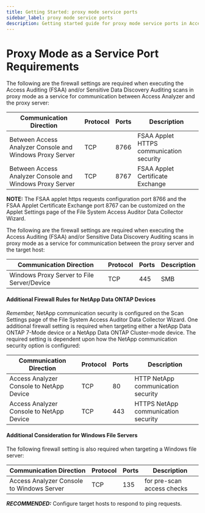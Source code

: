 ```yaml
---
title: Getting Started: proxy mode service ports
sidebar_label: proxy mode service ports
description: Getting started guide for proxy mode service ports in Access Analyzer including setup instructions and initial configuration steps.
---
```


# Proxy Mode as a Service Port Requirements

The following are the firewall settings are required when executing the Access Auditing (FSAA)
and/or Sensitive Data Discovery Auditing scans in proxy mode as a service for communication between
Access Analyzer and the proxy server:

| Communication Direction                                  | Protocol | Ports | Description                              |
| -------------------------------------------------------- | -------- | ----- | ---------------------------------------- |
| Between Access Analyzer Console and Windows Proxy Server | TCP      | 8766  | FSAA Applet HTTPS communication security |
| Between Access Analyzer Console and Windows Proxy Server | TCP      | 8767  | FSAA Applet Certificate Exchange         |

**NOTE:** The FSAA applet https requests configuration port 8766 and the FSAA Applet Certificate
Exchange port 8767 can be customized on the Applet Settings page of the File System Access Auditor
Data Collector Wizard.

The following are the firewall settings are required when executing the Access Auditing (FSAA)
and/or Sensitive Data Discovery Auditing scans in proxy mode as a service for communication between
the proxy server and the target host:

| Communication Direction                    | Protocol | Ports | Description |
| ------------------------------------------ | -------- | ----- | ----------- |
| Windows Proxy Server to File Server/Device | TCP      | 445   | SMB         |

#### Additional Firewall Rules for NetApp Data ONTAP Devices

_Remember,_ NetApp communication security is configured on the Scan Settings page of the File System
Access Auditor Data Collector Wizard. One additional firewall setting is required when targeting
either a NetApp Data ONTAP 7-Mode device or a NetApp Data ONTAP Cluster-mode device. The required
setting is dependent upon how the NetApp communication security option is configured:

| Communication Direction                  | Protocol | Ports | Description                         |
| ---------------------------------------- | -------- | ----- | ----------------------------------- |
| Access Analyzer Console to NetApp Device | TCP      | 80    | HTTP NetApp communication security  |
| Access Analyzer Console to NetApp Device | TCP      | 443   | HTTPS NetApp communication security |

#### Additional Consideration for Windows File Servers

The following firewall setting is also required when targeting a Windows file server:

| Communication Direction                   | Protocol | Ports | Description                |
| ----------------------------------------- | -------- | ----- | -------------------------- |
| Access Analyzer Console to Windows Server | TCP      | 135   | for pre-scan access checks |

**_RECOMMENDED:_** Configure target hosts to respond to ping requests.
